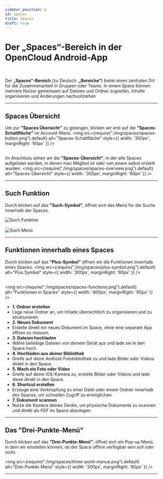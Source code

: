 ```yaml
---
sidebar_position: 6
id: spaces
title: Spaces
draft: true
---
```


# Der „Spaces“-Bereich in der OpenCloud Android-App

<br/>

Der **„Spaces“-Bereich** (zu Deutsch: **„Bereiche“**) bietet einen zentralen Ort für die Zusammenarbeit in Gruppen oder
Teams. In einem Space können mehrere Nutzer gemeinsam auf Dateien und Ordner zugreifen, Inhalte organisieren und
Änderungen nachvollziehen

---

## Spaces Übersicht

Um zur **"Spaces Übersicht"** zu gelangen, klicken wir erst auf die **"Spaces-Schaltfläche"** im Account-Menü. <img
src={require("./img/spaces/spaces-button.png").default} alt="Spaces-Schaltfläche"
style={{ width: '300px', marginRight: '60px' }} /> <br/><br/>

Im Anschluss sehen wir die **"Spaces-Übersicht"**, in der alle Spaces aufgelistet werden, in denen man Mitglied ist oder
von einem selbst erstellt wurden. <img src={require("./img/spaces/spaces-overview.png").default} alt="Spaces-Übersicht"
style={{ width: '300px', marginRight: '60px' }} />

---

## Such Funktion

Durch klicken auf das **"Such-Symbol"**, öffnet sich das Menü für die Suche innerhalb der Spaces.

<div style={{ display: 'flex', gap: '10px' }}>
<img src={require("./img/spaces/search-button.png").default} alt="Such Funktion" style={{ width: '300px', marginRight: '60px' }} />
<br/><br/>
<img src={require("./img/spaces/search-menue.png").default} alt="Such Menü" style={{ width: '300px', marginRight: '60px' }} />
</div>

---

## Funktionen innerhalb eines Spaces

Durch klicken auf das **"Plus-Symbol"** öffnen wir die Funktionen innerhalb eines Spaces. <img
src={require("./img/spaces/plus-symbol.png").default} alt="Plus Symbol" style={{ width: '300px', marginRight: '60px' }}
/> <br/><br/>

<div style={{ display: 'flex', alignItems: 'center' }}>

<img src={require("./img/spaces/spaces-functions.png").default} alt="Funktionen in Spaces"
style={{ width: '400px', marginRight: '60px' }} />

<ul style={{ listStyleType: 'none', padding: 0, margin: 0, width: '100%' }}>

<li style={{ backgroundColor: '#E2BAFF', padding: '4px', color: 'var(--my-text-color)' }}><strong>1. Ordner erstellen</strong></li>
<li style={{ backgroundColor: '#EDD5FF', padding: '0px', color: 'var(--my-text-color)' }}>Lege neue Ordner an, um Inhalte übersichtlich zu organisieren und zu strukturieren.</li>

<li style={{ backgroundColor: '#E2BAFF', padding: '4px', color: 'var(--my-text-color)' }}><strong>2. Neues Dokument</strong></li>
<li style={{ backgroundColor: '#EDD5FF', padding: '0px', color: 'var(--my-text-color)' }}>Erstelle direkt ein neues Dokument im Space, ohne eine separate App öffnen zu müssen.</li>

<li style={{ backgroundColor: '#E2BAFF', padding: '4px', color: 'var(--my-text-color)' }}><strong>3. Dateien hochladen</strong></li>
<li style={{ backgroundColor: '#EDD5FF', padding: '0px', color: 'var(--my-text-color)' }}>Wähle beliebige Dateien von deinem Gerät aus und lade sie in den Space hoch.</li>

<li style={{ backgroundColor: '#E2BAFF', padding: '4px', color: 'var(--my-text-color)' }}><strong>4. Hochladen aus deiner Bibliothek</strong></li>
<li style={{ backgroundColor: '#EDD5FF', padding: '0px', color: 'var(--my-text-color)' }}>Greife auf deine Android-Fotobibliothek zu und lade Bilder oder Videos direkt in den Space.</li>

<li style={{ backgroundColor: '#E2BAFF', padding: '4px', color: 'var(--my-text-color)' }}><strong>5. Mach ein Foto oder Video</strong></li>
<li style={{ backgroundColor: '#EDD5FF', padding: '0px', color: 'var(--my-text-color)' }}>Greife auf deine iOS-Kamera zu, erstelle Bilder oder Videos und lade diese direkt in den Space.</li>

<li style={{ backgroundColor: '#E2BAFF', padding: '4px', color: 'var(--my-text-color)' }}><strong>6. Shortcut erstellen</strong></li>
<li style={{ backgroundColor: '#EDD5FF', padding: '0px', color: 'var(--my-text-color)' }}>Erzeuge eine Verknüpfung zu einer Datei oder einem Ordner innerhalb des Spaces, um schnellen Zugriff zu ermöglichen.</li>

<li style={{ backgroundColor: '#E2BAFF', padding: '4px', color: 'var(--my-text-color)' }}><strong>7. Dokument scannen</strong></li>
<li style={{ backgroundColor: '#EDD5FF', padding: '0px', color: 'var(--my-text-color)' }}>Nutze die Kamera deines Geräts, um physische Dokumente zu scannen und direkt als PDF im Space abzulegen.</li>

</ul>

</div>

---

## Das "Drei-Punkte-Menü"

Durch klicken auf das **"Drei-Punkte-Menü"**, öffnet sich ein Pop-up Menü, in dem wir einstellen können, ob der Space
offline verfügbar sein soll oder nicht.

<img src={require("./img/spaces/three-point-menue.png").default} alt="Drei-Punkte-Menü"
style={{ width: '300px', marginRight: '60px' }} />

---
